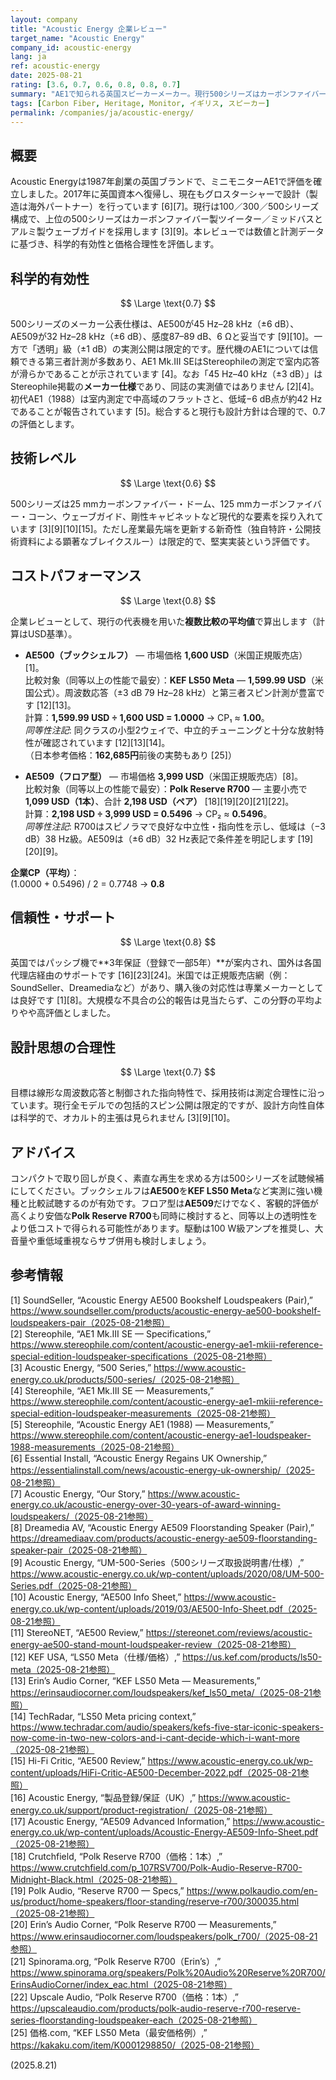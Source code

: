 ```yaml
---
layout: company
title: "Acoustic Energy 企業レビュー"
target_name: "Acoustic Energy"
company_id: acoustic-energy
lang: ja
ref: acoustic-energy
date: 2025-08-21
rating: [3.6, 0.7, 0.6, 0.8, 0.8, 0.7]
summary: "AE1で知られる英国スピーカーメーカー。現行500シリーズはカーボンファイバー振動板を採用。過去機種では第三者計測の裏付けが強く、現行機は主にメーカー公表値が中心。客観的な代替機と比較すると価格面の競争力は良好です。"
tags: [Carbon Fiber, Heritage, Monitor, イギリス, スピーカー]
permalink: /companies/ja/acoustic-energy/
---
```

## 概要

Acoustic Energyは1987年創業の英国ブランドで、ミニモニターAE1で評価を確立しました。2017年に英国資本へ復帰し、現在もグロスターシャーで設計（製造は海外パートナー）を行っています [6][7]。現行は100／300／500シリーズ構成で、上位の500シリーズはカーボンファイバー製ツイーター／ミッドバスとアルミ製ウェーブガイドを採用します [3][9]。本レビューでは数値と計測データに基づき、科学的有効性と価格合理性を評価します。

## 科学的有効性

$$ \Large \text{0.7} $$

500シリーズのメーカー公表仕様は、AE500が45 Hz–28 kHz（±6 dB）、AE509が32 Hz–28 kHz（±6 dB）、感度87–89 dB、6 Ωと妥当です [9][10]。一方で「透明」級（±1 dB）の実測公開は限定的です。歴代機のAE1については信頼できる第三者計測が多数あり、AE1 Mk.III SEはStereophileの測定で室内応答が滑らかであることが示されています [4]。なお「45 Hz–40 kHz（±3 dB）」はStereophile掲載の**メーカー仕様**であり、同誌の実測値ではありません [2][4]。初代AE1（1988）は室内測定で中高域のフラットさと、低域−6 dB点が約42 Hzであることが報告されています [5]。総合すると現行も設計方針は合理的で、0.7の評価とします。

## 技術レベル

$$ \Large \text{0.6} $$

500シリーズは25 mmカーボンファイバー・ドーム、125 mmカーボンファイバー・コーン、ウェーブガイド、剛性キャビネットなど現代的な要素を採り入れています [3][9][10][15]。ただし産業最先端を更新する新奇性（独自特許・公開技術資料による顕著なブレイクスルー）は限定的で、堅実実装という評価です。

## コストパフォーマンス

$$ \Large \text{0.8} $$

企業レビューとして、現行の代表機を用いた**複数比較の平均値**で算出します（計算はUSD基準）。

- **AE500（ブックシェルフ）** — 市場価格 **1,600 USD**（米国正規販売店）[1]。  
  比較対象（同等以上の性能で最安）：**KEF LS50 Meta** — **1,599.99 USD**（米国公式）。周波数応答（±3 dB 79 Hz–28 kHz）と第三者スピン計測が豊富です [12][13]。  
  計算：**1,599.99 USD ÷ 1,600 USD = 1.0000** → CP₁ ≈ **1.00**。  
  *同等性注記*: 同クラスの小型2ウェイで、中立的チューニングと十分な放射特性が確認されています [12][13][14]。  
  （日本参考価格：**162,685円**前後の実勢もあり [25]）

- **AE509（フロア型）** — 市場価格 **3,999 USD**（米国正規販売店）[8]。  
  比較対象（同等以上の性能で最安）：**Polk Reserve R700** — 主要小売で**1,099 USD（1本）**、合計 **2,198 USD（ペア）** [18][19][20][21][22]。  
  計算：**2,198 USD ÷ 3,999 USD = 0.5496** → CP₂ ≈ **0.5496**。  
  *同等性注記*: R700はスピノラマで良好な中立性・指向性を示し、低域は（−3 dB）38 Hz級。AE509は（±6 dB）32 Hz表記で条件差を明記します [19][20][9]。

**企業CP（平均）**：  
(1.0000 + 0.5496) / 2 = 0.7748 → **0.8**

## 信頼性・サポート

$$ \Large \text{0.8} $$

英国ではパッシブ機で**3年保証（登録で一部5年）**が案内され、国外は各国代理店経由のサポートです [16][23][24]。米国では正規販売店網（例：SoundSeller、Dreamediaなど）があり、購入後の対応性は専業メーカーとしては良好です [1][8]。大規模な不具合の公的報告は見当たらず、この分野の平均よりやや高評価としました。

## 設計思想の合理性

$$ \Large \text{0.7} $$

目標は線形な周波数応答と制御された指向特性で、採用技術は測定合理性に沿っています。現行全モデルでの包括的スピン公開は限定的ですが、設計方向性自体は科学的で、オカルト的主張は見られません [3][9][10]。

## アドバイス

コンパクトで取り回しが良く、素直な再生を求める方は500シリーズを試聴候補にしてください。ブックシェルフは**AE500**を**KEF LS50 Meta**など実測に強い機種と比較試聴するのが有効です。フロア型は**AE509**だけでなく、客観的評価が高くより安価な**Polk Reserve R700**も同時に検討すると、同等以上の透明性をより低コストで得られる可能性があります。駆動は100 W級アンプを推奨し、大音量や重低域重視ならサブ併用も検討しましょう。

## 参考情報

[1] SoundSeller, “Acoustic Energy AE500 Bookshelf Loudspeakers (Pair),” https://www.soundseller.com/products/acoustic-energy-ae500-bookshelf-loudspeakers-pair（2025-08-21参照）  
[2] Stereophile, “AE1 Mk.III SE — Specifications,” https://www.stereophile.com/content/acoustic-energy-ae1-mkiii-reference-special-edition-loudspeaker-specifications（2025-08-21参照）  
[3] Acoustic Energy, “500 Series,” https://www.acoustic-energy.co.uk/products/500-series/（2025-08-21参照）  
[4] Stereophile, “AE1 Mk.III SE — Measurements,” https://www.stereophile.com/content/acoustic-energy-ae1-mkiii-reference-special-edition-loudspeaker-measurements（2025-08-21参照）  
[5] Stereophile, “Acoustic Energy AE1 (1988) — Measurements,” https://www.stereophile.com/content/acoustic-energy-ae1-loudspeaker-1988-measurements（2025-08-21参照）  
[6] Essential Install, “Acoustic Energy Regains UK Ownership,” https://essentialinstall.com/news/acoustic-energy-uk-ownership/（2025-08-21参照）  
[7] Acoustic Energy, “Our Story,” https://www.acoustic-energy.co.uk/acoustic-energy-over-30-years-of-award-winning-loudspeakers/（2025-08-21参照）  
[8] Dreamedia AV, “Acoustic Energy AE509 Floorstanding Speaker (Pair),” https://dreamediaav.com/products/acoustic-energy-ae509-floorstanding-speaker-pair（2025-08-21参照）  
[9] Acoustic Energy, “UM-500-Series（500シリーズ取扱説明書/仕様）,” https://www.acoustic-energy.co.uk/wp-content/uploads/2020/08/UM-500-Series.pdf（2025-08-21参照）  
[10] Acoustic Energy, “AE500 Info Sheet,” https://www.acoustic-energy.co.uk/wp-content/uploads/2019/03/AE500-Info-Sheet.pdf（2025-08-21参照）  
[11] StereoNET, “AE500 Review,” https://stereonet.com/reviews/acoustic-energy-ae500-stand-mount-loudspeaker-review（2025-08-21参照）  
[12] KEF USA, “LS50 Meta（仕様/価格）,” https://us.kef.com/products/ls50-meta（2025-08-21参照）  
[13] Erin’s Audio Corner, “KEF LS50 Meta — Measurements,” https://erinsaudiocorner.com/loudspeakers/kef_ls50_meta/（2025-08-21参照）  
[14] TechRadar, “LS50 Meta pricing context,” https://www.techradar.com/audio/speakers/kefs-five-star-iconic-speakers-now-come-in-two-new-colors-and-i-cant-decide-which-i-want-more（2025-08-21参照）  
[15] Hi-Fi Critic, “AE500 Review,” https://www.acoustic-energy.co.uk/wp-content/uploads/HiFi-Critic-AE500-December-2022.pdf（2025-08-21参照）  
[16] Acoustic Energy, “製品登録/保証（UK）,” https://www.acoustic-energy.co.uk/support/product-registration/（2025-08-21参照）  
[17] Acoustic Energy, “AE509 Advanced Information,” https://www.acoustic-energy.co.uk/wp-content/uploads/Acoustic-Energy-AE509-Info-Sheet.pdf（2025-08-21参照）  
[18] Crutchfield, “Polk Reserve R700（価格：1本）,” https://www.crutchfield.com/p_107RSV700/Polk-Audio-Reserve-R700-Midnight-Black.html（2025-08-21参照）  
[19] Polk Audio, “Reserve R700 — Specs,” https://www.polkaudio.com/en-us/product/home-speakers/floor-standing/reserve-r700/300035.html（2025-08-21参照）  
[20] Erin’s Audio Corner, “Polk Reserve R700 — Measurements,” https://www.erinsaudiocorner.com/loudspeakers/polk_r700/（2025-08-21参照）  
[21] Spinorama.org, “Polk Reserve R700（Erin’s）,” https://www.spinorama.org/speakers/Polk%20Audio%20Reserve%20R700/ErinsAudioCorner/index_eac.html（2025-08-21参照）  
[22] Upscale Audio, “Polk Reserve R700（価格：1本）,” https://upscaleaudio.com/products/polk-audio-reserve-r700-reserve-series-floorstanding-loudspeaker-each（2025-08-21参照）  
[25] 価格.com, “KEF LS50 Meta（最安価格例）,” https://kakaku.com/item/K0001298850/（2025-08-21参照）

(2025.8.21)

